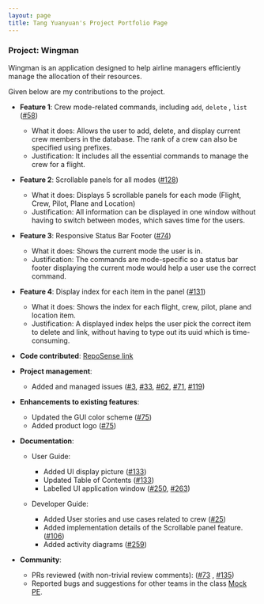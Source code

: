 ```yaml
---
layout: page
title: Tang Yuanyuan's Project Portfolio Page
---
```


### Project: Wingman

Wingman is an application designed to help airline managers efficiently manage the allocation of their resources.

Given below are my contributions to the project.

* **Feature 1**: Crew mode-related commands, including `add`, `delete`
  , `list` ([#58](https://github.com/AY2223S2-CS2103T-W11-1/tp/pull/58))
    * What it does: Allows the user to add, delete, and display current crew members in the database. The rank of a crew
      can also be specified using prefixes.
    * Justification: It includes all the essential commands to manage the crew for a flight.


* **Feature 2**: Scrollable panels for all modes ([#128](https://github.com/AY2223S2-CS2103T-W11-1/tp/pull/128))
    * What it does: Displays 5 scrollable panels for each mode (Flight, Crew, Pilot, Plane and Location)
    * Justification: All information can be displayed in one window without having to switch between modes, which saves
      time for the users.


* **Feature 3**: Responsive Status Bar Footer ([#74](https://github.com/AY2223S2-CS2103T-W11-1/tp/pull/74))
    * What it does: Shows the current mode the user is in.
    * Justification: The commands are mode-specific so a status bar footer displaying the current mode would help a user
      use the correct command.


* **Feature 4**: Display index for each item in the
  panel ([#131](https://github.com/AY2223S2-CS2103T-W11-1/tp/pull/131))
    * What it does: Shows the index for each flight, crew, pilot, plane and location item.
    * Justification: A displayed index helps the user pick the correct item to delete and link, without having to type
      out its uuid which is time-consuming.


* **Code contributed**: [RepoSense link](https://nus-cs2103-ay2223s2.github.io/tp-dashboard/?search=tangyuantyy&breakdown=true&sort=groupTitle&sortWithin=title&since=2023-02-17&timeframe=commit&mergegroup=&groupSelect=groupByRepos&checkedFileTypes=docs~functional-code~test-code~other&tabOpen=true&tabType=authorship&tabAuthor=BoAi01&tabRepo=AY2223S2-CS2103T-W11-1%2Ftp%5Bmaster%5D&authorshipIsMergeGroup=false&authorshipFileTypes=docs~functional-code~test-code&authorshipIsBinaryFileTypeChecked=false&authorshipIsIgnoredFilesChecked=false)


* **Project management**:
    * Added and managed issues
      ([#3](https://github.com/AY2223S2-CS2103T-W11-1/tp/pull/3),
      [#33](https://github.com/AY2223S2-CS2103T-W11-1/tp/pull/33),
      [#62](https://github.com/AY2223S2-CS2103T-W11-1/tp/pull/62),
      [#71](https://github.com/AY2223S2-CS2103T-W11-1/tp/pull/71),
      [#119](https://github.com/AY2223S2-CS2103T-W11-1/tp/pull/119))


* **Enhancements to existing features**:
    * Updated the GUI color scheme ([#75](https://github.com/AY2223S2-CS2103T-W11-1/tp/pull/75))
    * Added product logo ([#75](https://github.com/AY2223S2-CS2103T-W11-1/tp/pull/75))


* **Documentation**:
    * User Guide:
        * Added UI display picture ([#133](https://github.com/AY2223S2-CS2103T-W11-1/tp/pull/133))
        * Updated Table of Contents ([#133](https://github.com/AY2223S2-CS2103T-W11-1/tp/pull/133))
        * Labelled UI application window ([#250](https://github.com/AY2223S2-CS2103T-W11-1/tp/pull/250),
          [#263](https://github.com/AY2223S2-CS2103T-W11-1/tp/pull/263))
        
    * Developer Guide:
        * Added User stories and use cases related to crew ([#25](https://github.com/AY2223S2-CS2103T-W11-1/tp/pull/25))
        * Added implementation details of the Scrollable panel
          feature. ([#106](https://github.com/AY2223S2-CS2103T-W11-1/tp/pull/106))
        * Added activity diagrams ([#259](https://github.com/AY2223S2-CS2103T-W11-1/tp/pull/259))


* **Community**:
    * PRs reviewed (with non-trivial review comments): ([\#73](https://github.com/AY2223S2-CS2103T-W11-1/tp/pull/73)
      , [\#135](https://github.com/AY2223S2-CS2103T-W11-1/tp/pull/135))
    * Reported bugs and suggestions for other teams in the class [Mock PE](https://github.com/tangyuantyy/ped/issues).
  
